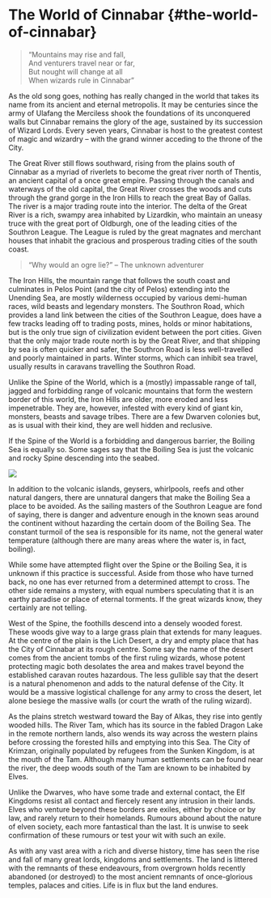 # **The World of Cinnabar** {#the-world-of-cinnabar}

> “Mountains may rise and fall,  
> And venturers travel near or far,  
> But nought will change at all  
> When wizards rule in Cinnabar”

As the old song goes, nothing has really changed in the world that takes its name from its ancient and eternal metropolis. It may be centuries since the army of Ulafang the Merciless shook the foundations of its unconquered walls but Cinnabar remains the glory of the age, sustained by its succession of Wizard Lords. Every seven years, Cinnabar is host to the greatest contest of magic and wizardry – with the grand winner acceding to the throne of the City.

The Great River still flows southward, rising from the plains south of Cinnabar as a myriad of riverlets to become the great river north of Thentis, an ancient capital of a once great empire. Passing through the canals and waterways of the old capital, the Great River crosses the woods and cuts through the grand gorge in the Iron Hills to reach the great Bay of Gallas. The river is a major trading route into the interior. The delta of the Great River is a rich, swampy area inhabited by Lizardkin, who maintain an uneasy truce with the great port of Oldburgh, one of the leading cities of the Southron League. The League is ruled by the great magnates and merchant houses that inhabit the gracious and prosperous trading cities of the south coast.

> “Why would an ogre lie?” – The unknown adventurer

The Iron Hills, the mountain range that follows the south coast and culminates in Pelos Point \(and the city of Pelos\) extending into the Unending Sea, are mostly wilderness occupied by various demi-human races, wild beasts and legendary monsters. The Southron Road, which provides a land link between the cities of the Southron League, does have a few tracks leading off to trading posts, mines, holds or minor habitations, but is the only true sign of civilization evident between the port cities. Given that the only major trade route north is by the Great River, and that shipping by sea is often quicker and safer, the Southron Road is less well-travelled and poorly maintained in parts. Winter storms, which can inhibit sea travel, usually results in caravans travelling the Southron Road.

Unlike the Spine of the World, which is a \(mostly\) impassable range of tall, jagged and forbidding range of volcanic mountains that form the western border of this world, the Iron Hills are older, more eroded and less impenetrable. They are, however, infested with every kind of giant kin, monsters, beasts and savage tribes. There are a few Dwarven colonies but, as is usual with their kind, they are well hidden and reclusive.

If the Spine of the World is a forbidding and dangerous barrier, the Boiling Sea is equally so. Some sages say that the Boiling Sea is just the volcanic and rocky Spine descending into the seabed.

![](https://www.fantasyscrolls.com/assets/WorldMap.png)

In addition to the volcanic islands, geysers, whirlpools, reefs and other natural dangers, there are unnatural dangers that make the Boiling Sea a place to be avoided. As the sailing masters of the Southron League are fond of saying, there is danger and adventure enough in the known seas around the continent without hazarding the certain doom of the Boiling Sea. The constant turmoil of the sea is responsible for its name, not the general water temperature \(although there are many areas where the water is, in fact, boiling\).

While some have attempted flight over the Spine or the Boiling Sea, it is unknown if this practice is successful. Aside from those who have turned back, no one has ever returned from a determined attempt to cross. The other side remains a mystery, with equal numbers speculating that it is an earthy paradise or place of eternal torments. If the great wizards know, they certainly are not telling.

West of the Spine, the foothills descend into a densely wooded forest. These woods give way to a large grass plain that extends for many leagues. At the centre of the plain is the Lich Desert, a dry and empty place that has the City of Cinnabar at its rough centre. Some say the name of the desert comes from the ancient tombs of the first ruling wizards, whose potent protecting magic both desolates the area and makes travel beyond the established caravan routes hazardous. The less gullible say that the desert is a natural phenomenon and adds to the natural defense of the City. It would be a massive logistical challenge for any army to cross the desert, let alone besiege the massive walls \(or court the wrath of the ruling wizard\).

As the plains stretch westward toward the Bay of Alkas, they rise into gently wooded hills. The River Tam, which has its source in the fabled Dragon Lake in the remote northern lands, also wends its way across the western plains before crossing the forested hills and emptying into this Sea. The City of Krimzan, originally populated by refugees from the Sunken Kingdom, is at the mouth of the Tam. Although many human settlements can be found near the river, the deep woods south of the Tam are known to be inhabited by Elves.

Unlike the Dwarves, who have some trade and external contact, the Elf Kingdoms resist all contact and fiercely resent any intrusion in their lands. Elves who venture beyond these borders are exiles, either by choice or by law, and rarely return to their homelands. Rumours abound about the nature of elven society, each more fantastical than the last. It is unwise to seek confirmation of these rumours or test your wit with such an exile.

As with any vast area with a rich and diverse history, time has seen the rise and fall of many great lords, kingdoms and settlements. The land is littered with the remnants of these endeavours, from overgrown holds recently abandoned \(or destroyed\) to the most ancient remnants of once-glorious temples, palaces and cities. Life is in flux but the land endures.

